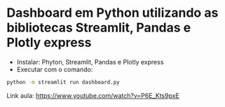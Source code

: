 # Dashboard em Python utilizando as bibliotecas Streamlit, Pandas e Plotly express

- Instalar: Phyton, Streamlit, Pandas e Plotly express
- Executar com o comando:
```bash
python -m streamlit run dashboard.py
```

Link aula: https://www.youtube.com/watch?v=P6E_Kts9pxE
